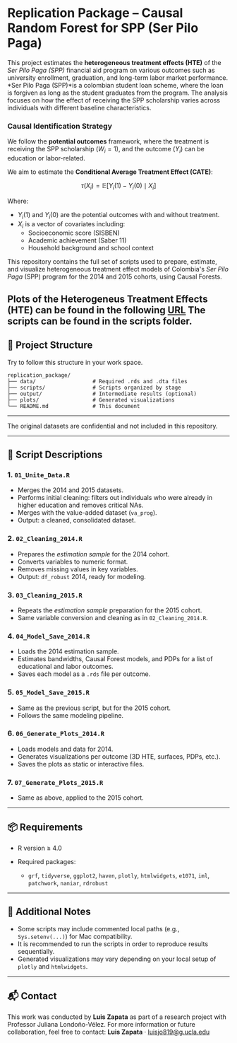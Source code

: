 # Replication Package – Causal Random Forest for SPP (Ser Pilo Paga)

This project estimates the **heterogeneous treatment effects (HTE)** of the *Ser Pilo Paga (SPP)* financial aid program on various outcomes such as university enrollment, graduation, and long-term labor market performance. *Ser Pilo Paga (SPP)*is a colombian student loan scheme, where the loan is forgiven as long as the student graduates from the program. The analysis focuses on how the effect of receiving the SPP scholarship varies across individuals with different baseline characteristics.

### Causal Identification Strategy

We follow the **potential outcomes** framework, where the treatment is receiving the SPP scholarship ($W_i = 1$), and the outcome ($Y_i$) can be education or labor-related.

We aim to estimate the **Conditional Average Treatment Effect (CATE)**:

$$\tau(X_i) = \mathbb{E}[Y_i(1) - Y_i(0) \mid X_i]$$

Where:
- $Y_i(1)$ and $Y_i(0)$ are the potential outcomes with and without treatment.
- $X_i$ is a vector of covariates including:
  - Socioeconomic score (SISBEN)
  - Academic achievement (Saber 11)
  - Household background and school context

This repository contains the full set of scripts used to prepare, estimate, and visualize heterogeneous treatment effect models of Colombia's *Ser Pilo Paga* (SPP) program for the 2014 and 2015 cohorts, using Causal Forests.

Plots of the Heterogeneus Treatment Effects (HTE) can be found in the following [URL](https://luisjo819ucla.github.io/SPP_Causal_forest/) 
The scripts can be found in the scripts folder.
---

## 📁 Project Structure

Try to follow this structure in your work space.

```
replication_package/
├── data/                  # Required .rds and .dta files
├── scripts/               # Scripts organized by stage
├── output/                # Intermediate results (optional)
├── plots/                 # Generated visualizations
└── README.md              # This document
```

---

The original datasets are confidential and not included in this repository.

---

## 📜 Script Descriptions

### 1. `01_Unite_Data.R`

* Merges the 2014 and 2015 datasets.
* Performs initial cleaning: filters out individuals who were already in higher education and removes critical NAs.
* Merges with the value-added dataset (`va_prog`).
* Output: a cleaned, consolidated dataset.

### 2. `02_Cleaning_2014.R`

* Prepares the *estimation sample* for the 2014 cohort.
* Converts variables to numeric format.
* Removes missing values in key variables.
* Output: `df_robust` 2014, ready for modeling.

### 3. `03_Cleaning_2015.R`

* Repeats the *estimation sample* preparation for the 2015 cohort.
* Same variable conversion and cleaning as in `02_Cleaning_2014.R`.

### 4. `04_Model_Save_2014.R`

* Loads the 2014 estimation sample.
* Estimates bandwidths, Causal Forest models, and PDPs for a list of educational and labor outcomes.
* Saves each model as a `.rds` file per outcome.

### 5. `05_Model_Save_2015.R`

* Same as the previous script, but for the 2015 cohort.
* Follows the same modeling pipeline.

### 6. `06_Generate_Plots_2014.R`

* Loads models and data for 2014.
* Generates visualizations per outcome (3D HTE, surfaces, PDPs, etc.).
* Saves the plots as static or interactive files.

### 7. `07_Generate_Plots_2015.R`

* Same as above, applied to the 2015 cohort.

---

## 📦 Requirements

* R version ≥ 4.0
* Required packages:

  * `grf`, `tidyverse`, `ggplot2`, `haven`, `plotly`, `htmlwidgets`, `e1071`, `iml`, `patchwork`, `naniar`, `rdrobust`

---

## 📝 Additional Notes

* Some scripts may include commented local paths (e.g., `Sys.setenv(...)`) for Mac compatibility.
* It is recommended to run the scripts in order to reproduce results sequentially.
* Generated visualizations may vary depending on your local setup of `plotly` and `htmlwidgets`.

---

## 📬 Contact

This work was conducted by **Luis Zapata** as part of a research project with Professor Juliana Londoño-Vélez.
For more information or future collaboration, feel free to contact:
**Luis Zapata** · [luisjo819@g.ucla.edu](mailto:luisjo819@g.ucla.edu)
